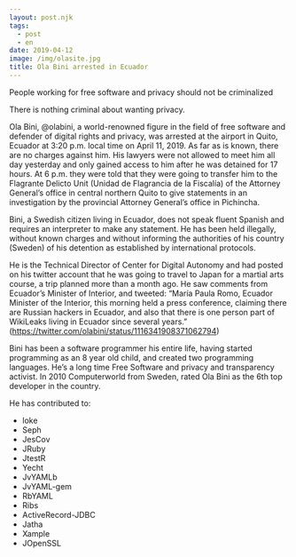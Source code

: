 ```yaml
---
layout: post.njk
tags:
  - post
  - en
date: 2019-04-12
image: /img/olasite.jpg
title: Ola Bini arrested in Ecuador
---
```

People working for free software and privacy should not be criminalized

There is nothing criminal about wanting privacy.

Ola Bini, @olabini, a world-renowned figure in the field of free software and defender of digital rights and privacy, was arrested at the airport in Quito, Ecuador at 3:20 p.m. local time on April 11, 2019. As far as is known, there are no charges against him. His lawyers were not allowed to meet him all day yesterday and only gained access to him after he was detained for 17 hours. At 6 p.m. they were told that they were going to transfer him to the Flagrante Delicto Unit (Unidad de Flagrancia de la Fiscalía) of the Attorney General’s office in central northern Quito to give statements in an investigation by the provincial Attorney General’s office in Pichincha.

Bini, a Swedish citizen living in Ecuador, does not speak fluent Spanish and requires an interpreter to make any statement. He has been held illegally, without known charges and without informing the authorities of his country (Sweden) of his detention as established by international protocols.

He is the Technical Director of Center for Digital Autonomy and had posted on his twitter account that he was going to travel to Japan for a martial arts course, a trip planned more than a month ago. He saw comments from Ecuador’s Minister of Interior, and tweeted: “María Paula Romo, Ecuador Minister of the Interior, this morning held a press conference, claiming there are Russian hackers in Ecuador, and also that there is one person part of WikiLeaks living in Ecuador since several years.” (https://twitter.com/olabini/status/1116341908371062794)

Bini has been a software programmer his entire life, having started programming as an 8 year old child, and created two programming languages. He’s a long time Free Software and privacy and transparency activist. In 2010 Computerworld from Sweden, rated Ola Bini as the 6th top developer in the country.

He has contributed to:

 - loke
 - Seph
 - JesCov
 - JRuby
 - JtestR
 - Yecht
 - JvYAMLb
 - JvYAML-gem
 - RbYAML
 - Ribs
 - ActiveRecord-JDBC
 - Jatha
 - Xample
 - JOpenSSL


